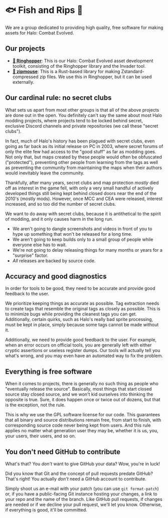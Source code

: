 # 🐟 Fish and Rips 🐧

We are a group dedicated to providing high quality, free software for making assets for Halo: Combat Evolved.

## Our projects

* **[🐧 Ringhopper](https://github.com/FishAndRips/ringhopper)**: This is our Halo: Combat Evolved asset development toolkit, consisting of the Ringhopper library and the Invader tool.
* **[🐁 zipmouse](https://github.com/FishAndRips/zipmouse)**: This is a Rust-based library for making Zstandard-compressed zip files. We use this in Ringhopper, but it can be used externally.

## Our cardinal rule: no secret clubs

What sets us apart from most other groups is that all of the above projects are done out in the open. You definitely can't say the same about most Halo modding projects, where projects tend to be locked behind secret, exclusive Discord channels and private repositories (we call these "secret clubs").

In fact, much of Halo's history has been plagued with secret clubs, even going as far back as its initial release on PC in 2003, where secret forums of only the elite few had access to the "good stuff" as far as modding goes. Not only that, but maps created by these people would often be obfuscated ("protected"), preventing other people from learning from the tags as well as preventing the community from maintaining the maps when their authors would inevitably leave the community.

Thankfully, after many years, secret clubs and map protection *mostly* died off as interest in the game fell, with only a very small handful of actively developed things still being kept behind closed doors near the end of the 2010's (mostly mods). However, once MCC and CEA were released, interest increased, and so too did the number of secret clubs.

We want to do away with secret clubs, because it is antithetical to the spirit of modding, and it only causes harm in the long run.
* We aren't going to dangle screenshots and videos in front of you to hype up something that won't be released for a long time.
* We aren't going to keep builds only to a small group of people while everyone else has to wait.
* We're not going to delay releasing things for many months or years for a "surprise" factor.
* *All* releases are backed by source code.

## Accuracy and good diagnostics

In order for tools to be good, they need to be accurate and provide good feedback to the user.

We prioritize keeping things as accurate as possible. Tag extraction needs to create tags that resemble the original tags as closely as possible. This is to minimize bugs while providing the cleanest tags you can get. Additionally, certain quirks, such as Halo's really bad sprite processing, must be kept in place, simply because some tags cannot be made without it.

Additionally, we need to provide good feedback to the user. For example, when an error occurs on official tools, you are generally left with either cryptic assertions or useless register dumps. Our tools will actually tell you what's wrong, and you may even have an automated way to fix the problem.

## Everything is free software

When it comes to projects, there is generally no such thing as people who "eventually release the source". Basically, most things that start closed source stay closed source, and we won't kid ourselves into thinking the opposite is true. Sure, it does happen once or twice out of dozens, but that is the exception, not the rule.

This is why we use the GPL software license for our code. This guarantees that all binary and source distributions remain free, from start to finish, with corresponding source code never being kept from users. And this rule applies no matter what generation user they may be, whether it is us, you, your users, their users, and so on.

## You don't need GitHub to contribute

What's that? You *don't* want to give GitHub your data? Wow, you're in luck!

Did you know that Git and the concept of pull requests predate GitHub? That's right! You actually *don't* need a GitHub account to contribute.

Simply shoot us an e-mail with your patch (you can use `git format-patch`) or, if you have a public-facing Git instance hosting your changes, a link to your repo and the name of the branch. Like GitHub pull requests, if changes are needed or if we decline your pull request, we'll let you know. Otherwise, if everything is good, it'll be committed.
